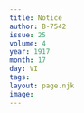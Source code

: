 ```yaml
---
title: Notice
author: B-7542
issue: 25
volume: 4
year: 1917
month: 17
day: VI
tags:
layout: page.njk
image:
---
```


